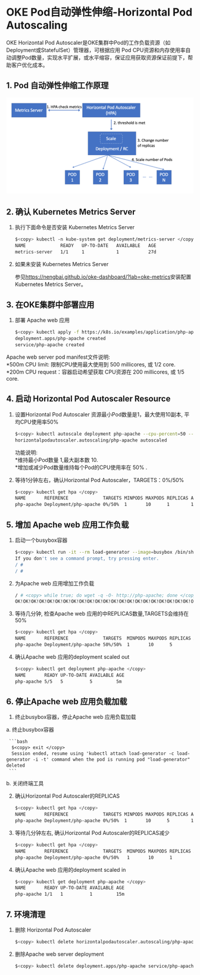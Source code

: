 # OKE Pod自动弹性伸缩-Horizontal Pod Autoscaling
    
OKE Horizontal Pod Autoscaler是OKE集群中Pod的工作负载资源（如Deployment或StatefulSet）管理器，可根据应用 Pod CPU资源和内存使用率自动调整Pod数量，实现水平扩展，或水平缩容，保证应用获取资源保证前提下，帮助客户优化成本。
## 1. Pod 自动弹性伸缩工作原理

![Horizontal Pod Autoscaling](./img/hpa.png "Horizontal Pod Autoscaling")
## 2. 确认 Kubernetes Metrics Server

1. 执行下面命令是否安装 Kubernetes Metrics Server

    ```bash
    $<copy> kubectl -n kube-system get deployment/metrics-server </copy>
    NAME             READY   UP-TO-DATE   AVAILABLE   AGE
    metrics-server   1/1     1            1           27d
    ```
2. 如果未安装 Kubernetes Metrics Server

   参见<https://nengbai.github.io/oke-dashboard/?lab=oke-metrics>安装配置 Kubernetes Metrics Server。

## 3. 在OKE集群中部署应用

1. 部署 Apache web 应用

    ```bash
    $<copy> kubectl apply -f https://k8s.io/examples/application/php-apache.yaml </copy>
    deployment.apps/php-apache created
    service/php-apache created
    ```
Apache web server pod manifest文件说明:</br>
    *500m CPU limit: 限制CPU使用最大使用到 500 millicores, 或 1/2 core.</br>
    *200m CPU request：容器启动希望获取 CPU资源在 200 millicores, 或 1/5 core.

## 4. 启动 Horizontal Pod Autoscaler Resource

1. 设置Horizontal Pod Autoscaler 资源最小Pod数量是1，最大使用10副本, 平均CPU使用率50%

    ```bash
    $<copy> kubectl autoscale deployment php-apache --cpu-percent=50 --min=1 --max=10 </copy>
    horizontalpodautoscaler.autoscaling/php-apache autoscaled
    ```

    功能说明:</br>
    *维持最小Pod数量 1,最大副本数 10.</br>
    *增加或减少Pod数量维持每个Pod的CPU使用率在 50% .

2. 等待1分钟左右，确认Horizontal Pod Autoscaler，TARGETS：0%/50% 

    ```bash
    $<copy> kubectl get hpa </copy>
    NAME       REFERENCE             TARGETS MINPODS MAXPODS REPLICAS AGE
    php-apache Deployment/php-apache 0%/50%  1       10      1        10s
    ```

## 5. 增加 Apache web 应用工作负载

1. 启动一个busybox容器

    ```bash
    $<copy> kubectl run -it --rm load-generator --image=busybox /bin/sh </copy>
    If you don't see a command prompt, try pressing enter.
    / # 
    / # 
    ```

2. 为Apache web 应用增加工作负载

    ```bash
    / # <copy> while true; do wget -q -O- http://php-apache; done </copy>
    OK!OK!OK!OK!OK!OK!OK!OK!OK!OK!OK!OK!OK!OK!OK!OK!OK!OK!OK!OK!OK!OK!OK!OK!OK!OK!OK!OK!OK!OK!OK!OK!OK!OK!OK!OK!OK!OK!OK!OK!OK!OK!OK!OK!OK!OK!OK!OK!OK!OK!OK!OK!OK!OK!OK!OK!OK!OK!OK!OK!OK!OK!OK!OK!OK!OK!OK!OK!OK!OK!OK!OK!OK!OK!OK!OK!OK!OK!OK!OK!OK!OK!OK!Ok
    ```

3. 等待几分钟, 检查Apache web 应用的中REPLICAS数量,TARGETS会维持在50%

    ```bash
   $<copy> kubectl get hpa </copy>
   NAME       REFERENCE             TARGETS  MINPODS MAXPODS REPLICAS AGE
   php-apache Deployment/php-apache 50%/50%  1       10      5        5m
   ```

3. 确认Apache web 应用的deployment scaled out

    ```bash
    $<copy> kubectl get deployment php-apache </copy>
    NAME       READY UP-TO-DATE AVAILABLE AGE
    php-apache 5/5   5          5         5m
    ```

## 6. 停止Apache web 应用负载加载

1. 终止busybox容器，停止Apache web 应用负载加载

  a. 终止busybox容器

     ```bash
      $<copy> exit </copy>
      Session ended, resume using 'kubectl attach load-generator -c load-generator -i -t' command when the pod is running pod "load-generator" deleted
     ```

  b. 关闭终端工具

2. 确认Horizontal Pod Autoscaler的REPLICAS

    ```bash
    $<copy> kubectl get hpa </copy>
    NAME       REFERENCE             TARGETS MINPODS MAXPODS REPLICAS AGE
    php-apache Deployment/php-apache 0%/50%  1       10      5        10m
    ```

3. 等待几分钟左右, 确认Horizontal Pod Autoscaler的REPLICAS减少

    ```bash
    $<copy> kubectl get hpa </copy>
    NAME       REFERENCE             TARGETS  MINPODS MAXPODS REPLICAS AGE
    php-apache Deployment/php-apache 0%/50%   1       10      1        15m 
    ```

4. 确认Apache web 应用的deployment scaled in
  
    ```bash
    $<copy> kubectl get deployment php-apache </copy>
    NAME       READY UP-TO-DATE AVAILABLE AGE
    php-apache 1/1   1          1         15m
    ```

## 7. 环境清理

1. 删除 Horizontal Pod Autoscaler

    ```bash
    $<copy> kubectl delete horizontalpodautoscaler.autoscaling/php-apache  </copy>
    ```

2. 删除Apache web server deployment

    ```bash
    $<copy> kubectl delete deployment.apps/php-apache service/php-apache  </copy>
    ```
